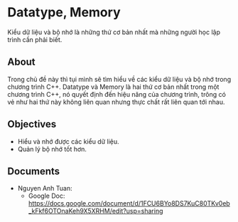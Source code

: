# Datatype, Memory
Kiểu dữ liệu và bộ nhớ là những thứ cơ bản nhất mà những người học lập trình cần phải biết.

## About
Trong chủ đề này thì tụi mình sẽ tìm hiểu về các kiểu dữ liệu và bộ nhớ trong chương trình C++. Datatype và Memory là hai thứ cơ bản nhất trong một chương trình C++, nó quyết định đến hiệu năng của chương trình, trông có vẻ như hai thứ này không liên quan nhưng thực chất rất liên quan tới nhau.

## Objectives
- Hiểu và nhớ được các kiểu dữ liệu.
- Quản lý bộ nhớ tốt hơn.

## Documents
- Nguyen Anh Tuan:
  - Google Doc: https://docs.google.com/document/d/1FCU6BYo8DS7KuC80TKv0eb_kFkf6OTOnaKeh9X5XRHM/edit?usp=sharing